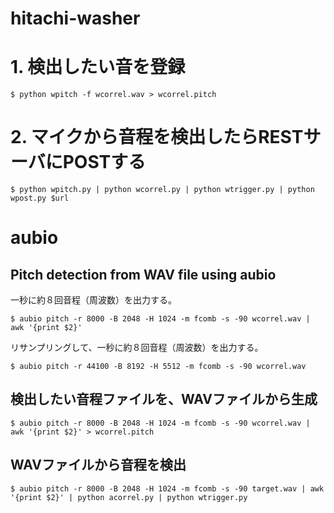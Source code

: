 # hitachi-washer

# 1. 検出したい音を登録

```
$ python wpitch -f wcorrel.wav > wcorrel.pitch
```

# 2. マイクから音程を検出したらRESTサーバにPOSTする

```
$ python wpitch.py | python wcorrel.py | python wtrigger.py | python  wpost.py $url
```

# aubio

## Pitch detection from WAV file using aubio

一秒に約８回音程（周波数）を出力する。

```
$ aubio pitch -r 8000 -B 2048 -H 1024 -m fcomb -s -90 wcorrel.wav | awk '{print $2}'
```

リサンプリングして、一秒に約８回音程（周波数）を出力する。

```
$ aubio pitch -r 44100 -B 8192 -H 5512 -m fcomb -s -90 wcorrel.wav
```

## 検出したい音程ファイルを、WAVファイルから生成

```
$ aubio pitch -r 8000 -B 2048 -H 1024 -m fcomb -s -90 wcorrel.wav | awk '{print $2}' > wcorrel.pitch
```

## WAVファイルから音程を検出

```
$ aubio pitch -r 8000 -B 2048 -H 1024 -m fcomb -s -90 target.wav | awk '{print $2}' | python acorrel.py | python wtrigger.py
```


